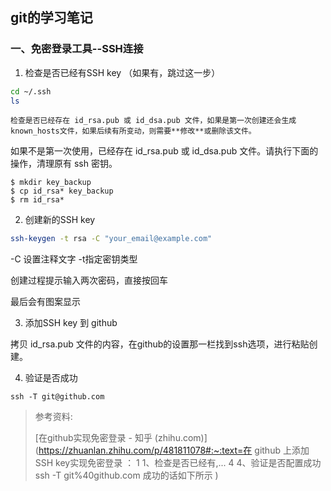 ## git的学习笔记

### 一、免密登录工具--SSH连接

1. 检查是否已经有SSH key （如果有，跳过这一步）

```bash
cd ~/.ssh
ls
```

	检查是否已经存在 id_rsa.pub 或 id_dsa.pub 文件，如果是第一次创建还会生成known_hosts文件，如果后续有所变动，则需要**修改**或删除该文件。

如果不是第一次使用，已经存在 id_rsa.pub 或 id_dsa.pub 文件。请执行下面的操作，清理原有 ssh 密钥。

```text
$ mkdir key_backup   
$ cp id_rsa* key_backup   
$ rm id_rsa*
```

2. 创建新的SSH key

```bash
ssh-keygen -t rsa -C "your_email@example.com"
```

-C 设置注释文字  -t指定密钥类型

创建过程提示输入两次密码，直接按回车

最后会有图案显示

3. 添加SSH key 到 github

拷贝 id_rsa.pub 文件的内容，在github的设置那一栏找到ssh选项，进行粘贴创建。

4. 验证是否成功

```text
ssh -T git@github.com
```

> 参考资料:
>
> [在github实现免密登录 - 知乎 (zhihu.com)](https://zhuanlan.zhihu.com/p/481811078#:~:text=在 github 上添加 SSH key实现免密登录 ： 1 1、检查是否已经有,... 4 4、验证是否配置成功 ssh -T git%40github.com 成功的话如下所示 )
>
> 